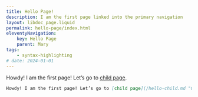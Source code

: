 ```yaml
---
title: Hello Page!
description: I am the first page linked into the primary navigation
layout: libdoc_page.liquid
permalink: hello-page/index.html
eleventyNavigation:
    key: Hello Page
    parent: Mary
tags:
    - syntax-highlighting
# date: 2024-01-01
---
```

Howdy! I am the first page! Let’s go to [child page](/hello-child.md "Go to hello child").

```markdown
Howdy! I am the first page! Let’s go to [child page](/hello-child.md "Go to hello child").
```